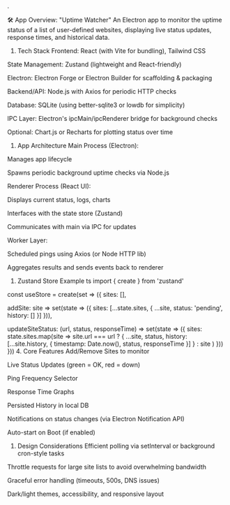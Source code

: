 .

🛠 App Overview: "Uptime Watcher" An Electron app to monitor the uptime status of a list of user-defined websites, displaying live status updates, response times, and historical data.

1. Tech Stack Frontend: React (with Vite for bundling), Tailwind CSS

State Management: Zustand (lightweight and React-friendly)

Electron: Electron Forge or Electron Builder for scaffolding & packaging

Backend/API: Node.js with Axios for periodic HTTP checks

Database: SQLite (using better-sqlite3 or lowdb for simplicity)

IPC Layer: Electron's ipcMain/ipcRenderer bridge for background checks

Optional: Chart.js or Recharts for plotting status over time

1. App Architecture Main Process (Electron):

Manages app lifecycle

Spawns periodic background uptime checks via Node.js

Renderer Process (React UI):

Displays current status, logs, charts

Interfaces with the state store (Zustand)

Communicates with main via IPC for updates

Worker Layer:

Scheduled pings using Axios (or Node HTTP lib)

Aggregates results and sends events back to renderer

1. Zustand Store Example ts import { create } from 'zustand'

const useStore = create(set => ({ sites: [],

addSite: site => set(state => ({ sites: [...state.sites, { ...site, status: 'pending', history: [] }] })),

updateSiteStatus: (url, status, responseTime) => set(state => ({ sites: state.sites.map(site => site.url === url ? { ...site, status, history: [...site.history, { timestamp: Date.now(), status, responseTime }] } : site ) })) })) 4\. Core Features Add/Remove Sites to monitor

Live Status Updates (green = OK, red = down)

Ping Frequency Selector

Response Time Graphs

Persisted History in local DB

Notifications on status changes (via Electron Notification API)

Auto-start on Boot (if enabled)

1. Design Considerations Efficient polling via setInterval or background cron-style tasks

Throttle requests for large site lists to avoid overwhelming bandwidth

Graceful error handling (timeouts, 500s, DNS issues)

Dark/light themes, accessibility, and responsive layout
